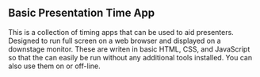 Basic Presentation Time App
---
This is a collection of timing apps that can be used to aid presenters. Designed to run full screen on a web browser and displayed on a downstage monitor. These are writen in basic HTML, CSS, and JavaScript so that the can easily be run without any additional tools installed. You can also use them on or off-line.
